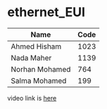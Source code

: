 # ethernet_EUI
 | Name  | Code |
| ------------- | ------------- |
| Ahmed Hisham  | 1023  |
| Nada Maher  | 1139  |
| Norhan Mohamed  | 764  |
| Salma Mohamed | 199  |

video link is [here](https://youtu.be/WwDwOOemtg8?si=VkJGsz_3BjQq5BVa)
